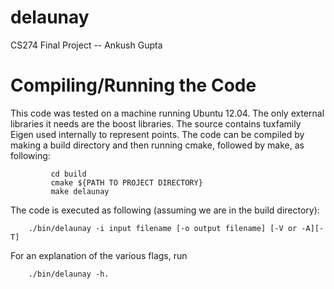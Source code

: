 delaunay
========
CS274 Final Project -- Ankush Gupta

Compiling/Running the Code
==========================

This code was tested on a machine running Ubuntu 12.04. The only external libraries it
needs are the boost libraries. The source contains tuxfamily Eigen used internally to
represent points. The code can be compiled by making a build directory and then running
cmake, followed by make, as following:

			 cd build
			 cmake ${PATH TO PROJECT DIRECTORY}
			 make delaunay


The code is executed as following (assuming we are in the build directory):

		./bin/delaunay -i input filename [-o output filename] [-V or -A][-T]


For an explanation of the various flags, run
		
		./bin/delaunay -h.
